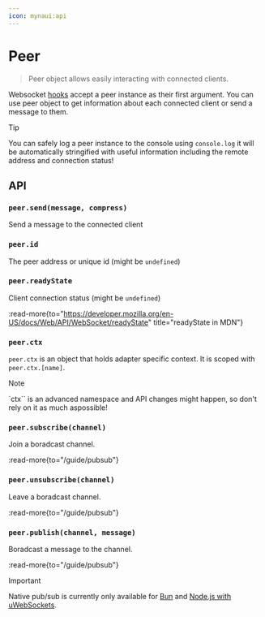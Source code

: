 ```yaml
---
icon: mynaui:api
---
```


# Peer

> Peer object allows easily interacting with connected clients.

Websocket [hooks](/guide/hooks) accept a peer instance as their first argument. You can use peer object to get information about each connected client or send a message to them.

> [!TIP]
> You can safely log a peer instance to the console using `console.log` it will be automatically stringified with useful information including the remote address and connection status!

## API

### `peer.send(message, compress)`

Send a message to the connected client

### `peer.id`

The peer address or unique id (might be `undefined`)

### `peer.readyState`

Client connection status (might be `undefined`)

:read-more{to="https://developer.mozilla.org/en-US/docs/Web/API/WebSocket/readyState" title="readyState in MDN"}

### `peer.ctx`

`peer.ctx` is an object that holds adapter specific context. It is scoped with `peer.ctx.[name]`.

> [!NOTE]
> `ctx`` is an advanced namespace and API changes might happen, so don't rely on it as much aspossible!

### `peer.subscribe(channel)`

Join a boradcast channel.

:read-more{to="/guide/pubsub"}

### `peer.unsubscribe(channel)`

Leave a boradcast channel.

:read-more{to="/guide/pubsub"}

### `peer.publish(channel, message)`

Boradcast a message to the channel.

:read-more{to="/guide/pubsub"}

> [!IMPORTANT]
> Native pub/sub is currently only available for [Bun](/adapters/bun) and [Node.js with uWebSockets](http://localhost:4000/adapters/node#uwebsockets).
